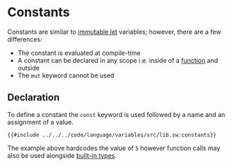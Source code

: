 # Constants

Constants are similar to [immutable let](./let.md#immutable) variables; however, there are a few differences:

- The constant is evaluated at compile-time
- A constant can be declared in any scope i.e. inside of a [function](../functions/index.md) and outside
- The `mut` keyword cannot be used

## Declaration

To define a constant the `const` keyword is used followed by a name and an assignment of a value.

```sway
{{#include ../../../code/language/variables/src/lib.sw:constants}}
```

The example above hardcodes the value of `5` however function calls may also be used alongside [built-in types](../built-ins/index.md).
